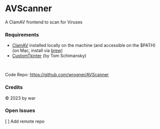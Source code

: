 # AVScanner

A ClamAV frontend to scan for Viruses

### Requirements

- [ClamAV](https://www.clamav.net/) installed locally on the machine (and accessible on the $PATH)</br>
  (on Mac, install via [brew](https://formulae.brew.sh/formula/clamav#default))
- [CustomTkinter](https://customtkinter.tomschimansky.com/documentation/widgets) (by Tom Schimansky)

<br>

Code Repo: https://github.com/wrogner/AVScanner

### Credits

&copy; 2023 by war

### Open Issues

[ ] Add remote repo